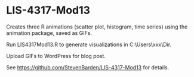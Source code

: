 # LIS-4317-Mod13

Creates three R animations (scatter plot, histogram, time series) using the animation package, saved as GIFs. 

Run LIS4317Mod13.R to generate visualizations in C:\Users\xxx\Dir. 

Upload GIFs to WordPress for blog post. 

See https://github.com/StevenBarden/LIS-4317-Mod13 for details.
